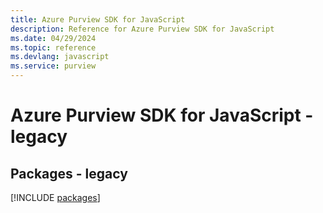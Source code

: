 ```yaml
---
title: Azure Purview SDK for JavaScript
description: Reference for Azure Purview SDK for JavaScript
ms.date: 04/29/2024
ms.topic: reference
ms.devlang: javascript
ms.service: purview
---
```

# Azure Purview SDK for JavaScript - legacy
## Packages - legacy
[!INCLUDE [packages](purview-index.md)]